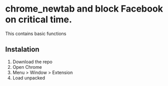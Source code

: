 # chrome_newtab and block Facebook on critical time.

This contains basic functions

## Instalation

1. Download the repo
2. Open Chrome
3. Menu > Window > Extension
4. Load unpacked

